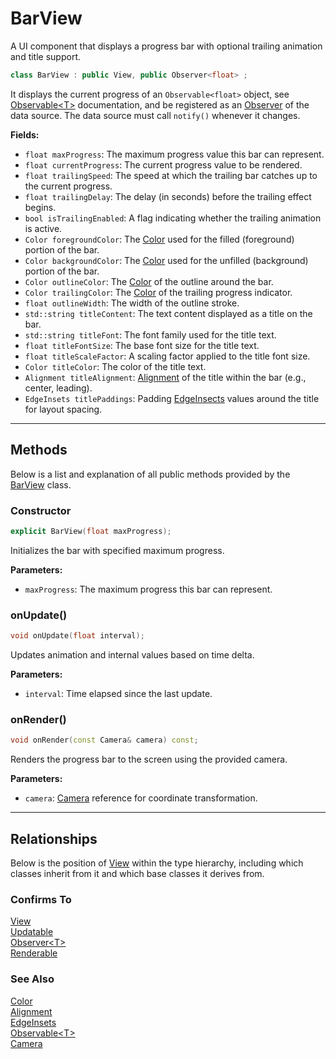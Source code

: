 # BarView

A UI component that displays a progress bar with optional 
trailing animation and title support.

```c++
class BarView : public View, public Observer<float> ;
```

It displays the current progress of an 
`Observable<float>` object, 
see [Observable\<T\>](../core/Observable.md) documentation,
and be registered as an [Observer](../core/Observer.md) of the data source.
The data source must call `notify()` whenever it changes.

**Fields:**
- `float maxProgress`: The maximum progress value this bar can represent.
- `float currentProgress`: The current progress value to be rendered.
- `float trailingSpeed`: The speed at which the trailing bar catches up to the current progress.
- `float trailingDelay`: The delay (in seconds) before the trailing effect begins.
- `bool isTrailingEnabled`: A flag indicating whether the trailing animation is active.
- `Color foregroundColor`: The [Color](Color.md) used for the filled (foreground) portion of the bar.
- `Color backgroundColor`: The [Color](Color.md) used for the unfilled (background) portion of the bar.
- `Color outlineColor`: The [Color](Color.md) of the outline around the bar.
- `Color trailingColor`: The [Color](Color.md) of the trailing progress indicator.
- `float outlineWidth`: The width of the outline stroke.
- `std::string titleContent`: The text content displayed as a title on the bar.
- `std::string titleFont`: The font family used for the title text.
- `float titleFontSize`: The base font size for the title text.
- `float titleScaleFactor`: A scaling factor applied to the title font size.
- `Color titleColor`: The color of the title text.
- `Alignment titleAlignment`: [Alignment](Alignment.md) of the title within the bar (e.g., center, leading).
- `EdgeInsets titlePaddings`: Padding [EdgeInsects](EdgeInsets.md) values around the title for layout spacing.

---

## Methods

Below is a list and explanation of all public methods
provided by the [BarView](BarView.md) class.

### Constructor

```c++
explicit BarView(float maxProgress);
```

Initializes the bar with specified maximum progress.

**Parameters:**
- `maxProgress`: The maximum progress this bar can represent.

### onUpdate()

```c++
void onUpdate(float interval);
```

Updates animation and internal values based on time delta.

**Parameters:**
- `interval`: Time elapsed since the last update.

### onRender()

```c++
void onRender(const Camera& camera) const;
```

Renders the progress bar to the screen using the provided camera.

**Parameters:**
- `camera`: [Camera](../core/Camera.md) reference for coordinate transformation.

---

## Relationships
Below is the position of [View](View.md)
within the type hierarchy, including which classes inherit
from it and which base classes it derives from.

### Confirms To
[View](View.md) <br>
[Updatable](../core/Updatable.md) <br>
[Observer\<T\>](../core/Observer.md) <br>
[Renderable](../core/Renderable.md)

### See Also
[Color](Color.md) <br>
[Alignment](Alignment.md) <br>
[EdgeInsets](EdgeInsets.md) <br>
[Observable\<T\>](../core/Observable.md) <br>
[Camera](../core/Camera.md)
